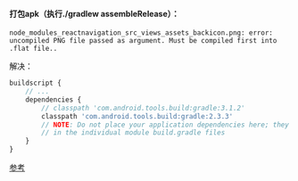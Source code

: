 #### 打包apk（执行./gradlew assembleRelease）：
```
node_modules_reactnavigation_src_views_assets_backicon.png: error: uncompiled PNG file passed as argument. Must be compiled first into .flat file..
```
解决：
```js
buildscript {
    // ...
    dependencies {
        // classpath 'com.android.tools.build:gradle:3.1.2'
        classpath 'com.android.tools.build:gradle:2.3.3'
        // NOTE: Do not place your application dependencies here; they belong
        // in the individual module build.gradle files
    }
}
```

[参考](https://github.com/facebook/react-native/issues/16906)